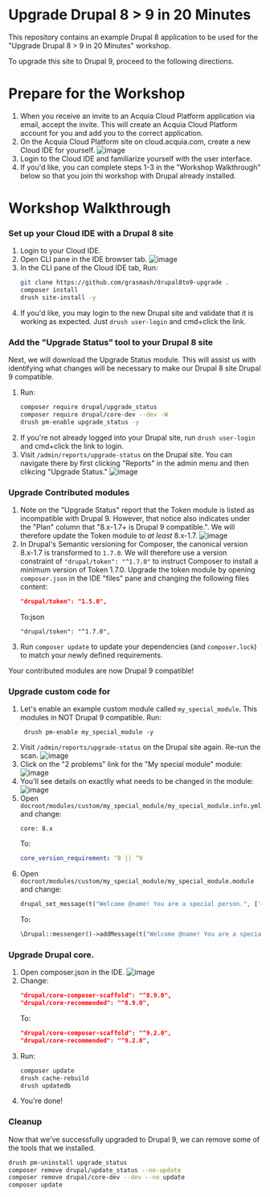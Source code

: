 Upgrade Drupal 8 > 9 in 20 Minutes
====

This repository contains an example Drupal 8 application to be used for the "Upgrade Drupal 8 > 9 in 20 Minutes" workshop.

To upgrade this site to Drupal 9, proceed to the following directions.

Prepare for the Workshop
===

1. When you receive an invite to an Acquia Cloud Platform application via email, accept the invite. This will create an Acquia Cloud Platform account for you and add you to the correct application.
1. On the Acquia Cloud Platform site on cloud.acquia.com, create a new Cloud IDE for yourself.
   ![image](https://user-images.githubusercontent.com/539205/115599148-407c6900-a2a9-11eb-97f4-8de9404fa4c8.png)
1. Login to the Cloud IDE and familiarize yourself with the user interface.
1. If you'd like, you can complete steps 1-3 in the "Workshop Walkthrough" below so that you join thi workshop with
   Drupal already installed.

Workshop Walkthrough
===

### Set up your Cloud IDE with a Drupal 8 site

1. Login to your Cloud IDE.
1. Open CLI pane in the IDE browser tab.
   ![image](https://user-images.githubusercontent.com/539205/115598056-fd6dc600-a2a7-11eb-9b07-f1e365898981.png)
1. In the CLI pane of the Cloud IDE tab, Run:
   ```bash
   git clone https://github.com/grasmash/drupal8to9-upgrade .
   composer install
   drush site-install -y
   ```
1. If you'd like, you may login to the new Drupal site and validate that it is working as expected. Just `drush user-login` and cmd+click the link.

### Add the "Upgrade Status" tool to your Drupal 8 site

Next, we will download the Upgrade Status module. This will assist us with identifying what changes will be necessary to make our Drupal 8 site Drupal 9 compatible.

1. Run:
   ```bash
   composer require drupal/upgrade_status
   composer require drupal/core-dev --dev -W
   drush pm-enable upgrade_status -y
   ```
1. If you're not already logged into your Drupal site, run `drush user-login` and cmd+click the link to login.
1. Visit `/admin/reports/upgrade-status` on the Drupal site. You can navigate there by first clicking "Reports" in the admin menu and then clikcing "Upgrade Status."
   ![image](https://user-images.githubusercontent.com/539205/115598426-6bb28880-a2a8-11eb-996e-f1e6ca758b79.png)

### Upgrade Contributed modules

1. Note on the "Upgrade Status" report that the Token module is listed as incompatible with Drupal 9. However, that notice also indicates under the "Plan" column that "8.x-1.7+ is Drupal 9 compatible.". We will therefore update the Token module to _at least_ 8.x-1.7.
  ![image](https://user-images.githubusercontent.com/539205/115734335-9e678a00-a357-11eb-8997-5163313a8f2b.png)
1. In Drupal's Semantic versioning for Composer, the canonical version 8.x-1.7 is transformed to `1.7.0`. We will therefore use a version constraint of `"drupal/token": "^1.7.0"` to instruct Composer to install a minimum version of Token 1.7.0. Upgrade the token module by opening `composer.json` in the IDE "files" pane and changing the following files content:
   ```json
   "drupal/token": "1.5.0",
   ```
   To:json
   ```
   "drupal/token": "^1.7.0",
   ```
1. Run `composer update` to update your dependencies (and `composer.lock`) to match your newly defined requirements.

Your contributed modules are now Drupal 9 compatible!

### Upgrade custom code for

1. Let's enable an example custom module called `my_special_module`. This modules in NOT Drupal 9 compatible. Run:
   ```
    drush pm-enable my_special_module -y
   ```
1. Visit `/admin/reports/upgrade-status` on the Drupal site again. Re-run the scan.
   ![image](https://user-images.githubusercontent.com/539205/115738525-20a57d80-a35b-11eb-9c6d-47dc1bd1f7ca.png)
1. Click on the "2 problems" link for the "My special module" module:
   ![image](https://user-images.githubusercontent.com/539205/115738683-4468c380-a35b-11eb-898c-ba040d91f753.png)
1. You'll see details on exactlly what needs to be changed in the module:
   ![image](https://user-images.githubusercontent.com/539205/115739800-38c9cc80-a35c-11eb-8505-b74258a5ced4.png)
1. Open `docroot/modules/custom/my_special_module/my_special_module.info.yml` and change:
   ```
   core: 8.x
   ```
   To:
   ```yml
   core_version_requirement: ^8 || ^9
   ```
1. Open `docroot/modules/custom/my_special_module/my_special_module.module` and change:
   ```php
   drupal_set_message(t("Welcome @name! You are a special person.", ['@name' => $account->getAccountName()]));
   ```
   To:
   ```php
   \Drupal::messenger()->addMessage(t("Welcome @name! You are a special person.", ['@name' => $account->getAccountName()]));
   ```

### Upgrade Drupal core.

1. Open composer.json in the IDE.
   ![image](https://user-images.githubusercontent.com/539205/115598302-41f96180-a2a8-11eb-8896-bba917745afa.png)
1. Change:
   ```json
   "drupal/core-composer-scaffold": "^8.9.0",
   "drupal/core-recommended": "^8.9.0",
   ```
   To:
   ```json
   "drupal/core-composer-scaffold": "^9.2.0",
   "drupal/core-recommended": "^9.2.0",
   ```
1. Run:
   ```bash
   composer update
   drush cache-rebuild
   drush updatedb
   ```
1. You're done!

### Cleanup

Now that we've successfully upgraded to Drupal 9, we can remove some of the tools that we installed.

```bash
drush pm-uninstall upgrade_status
composer remove drupal/update_status --no-update
composer remove drupal/core-dev --dev --no update
composer update
```
